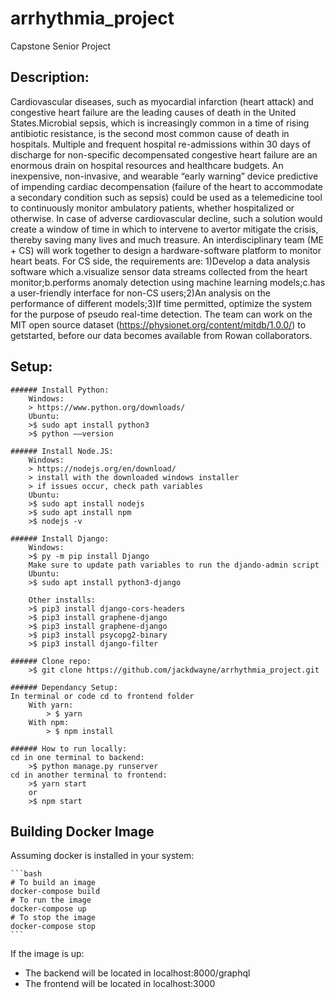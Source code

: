 # arrhythmia_project
 Capstone Senior Project

## Description:
Cardiovascular diseases, such as myocardial infarction (heart attack) and congestive heart failure are the leading causes of death in the United States.Microbial sepsis, which is increasingly common in a time of rising antibiotic resistance, is the second most common cause of death in hospitals. Multiple and frequent hospital re-admissions within 30 days of discharge for non-specific decompensated congestive heart failure are an enormous drain on hospital resources and healthcare budgets. An inexpensive, non-invasive, and wearable “early warning” device predictive of impending cardiac decompensation (failure of the heart to accommodate a secondary condition such as sepsis) could be used as a telemedicine tool to continuously monitor ambulatory patients, whether hospitalized or otherwise. In case of adverse cardiovascular decline, such a solution would create a window of time in which to intervene to avertor mitigate the crisis, thereby saving many lives and much treasure.
An interdisciplinary team (ME + CS) will work together to design a hardware-software platform to monitor heart beats.
For CS side, the requirements are: 1)Develop a data analysis software which a.visualize sensor data streams collected from the heart monitor;b.performs anomaly detection using machine learning models;c.has a user-friendly interface for non-CS users;2)An analysis on the performance of different models;3)If time permitted, optimize the system for the purpose of pseudo real-time detection.
The team can work on the MIT open source dataset (https://physionet.org/content/mitdb/1.0.0/) to getstarted, before our data becomes available from Rowan collaborators. 

## Setup:
    ###### Install Python:
        Windows:
        > https://www.python.org/downloads/
        Ubuntu:
        >$ sudo apt install python3
        >$ python ––version

    ###### Install Node.JS:
        Windows:
        > https://nodejs.org/en/download/
        > install with the downloaded windows installer
        > if issues occur, check path variables
        Ubuntu:
        >$ sudo apt install nodejs
        >$ sudo apt install npm
        >$ nodejs -v

    ###### Install Django:
        Windows:
        >$ py -m pip install Django
        Make sure to update path variables to run the djando-admin script
        Ubuntu:
        >$ sudo apt install python3-django

        Other installs:
        >$ pip3 install django-cors-headers
        >$ pip3 install graphene-django
        >$ pip3 install graphene-django
        >$ pip3 install psycopg2-binary
        >$ pip3 install django-filter

    ###### Clone repo:
        >$ git clone https://github.com/jackdwayne/arrhythmia_project.git

    ###### Dependancy Setup:
    In terminal or code cd to frontend folder
        With yarn:
            > $ yarn
        With npm:
            > $ npm install

    ###### How to run locally:
    cd in one terminal to backend:
        >$ python manage.py runserver
    cd in another terminal to frontend:
        >$ yarn start
        or
        >$ npm start

## Building Docker Image

Assuming docker is installed in your system:  

    ```bash
    # To build an image
    docker-compose build
    # To run the image
    docker-compose up
    # To stop the image
    docker-compose stop
    ```

If the image is up:
* The backend will be located in localhost:8000/graphql
* The frontend will be located in localhost:3000
